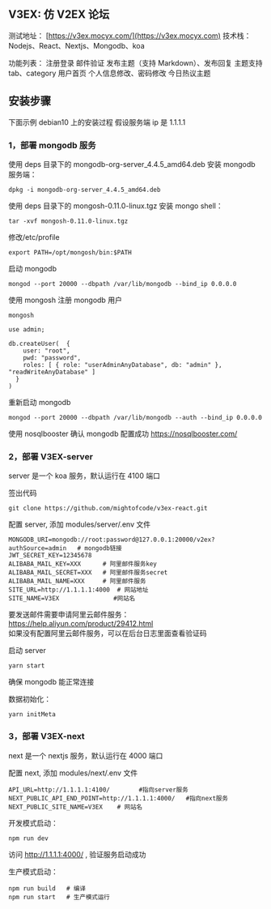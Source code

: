 ## V3EX: 仿 V2EX 论坛

测试地址： [https://v3ex.mocyx.com/](https://v3ex.mocyx.com)
技术栈：
Nodejs、React、Nextjs、Mongodb、koa

功能列表：
注册登录
邮件验证
发布主题（支持 Markdown）、发布回复
主题支持 tab、category
用户首页
个人信息修改、密码修改
今日热议主题

## 安装步骤

下面示例 debian10 上的安装过程
假设服务端 ip 是 1.1.1.1

### 1，部署 mongodb 服务

使用 deps 目录下的 mongodb-org-server_4.4.5_amd64.deb 安装 mongodb 服务端：

```
dpkg -i mongodb-org-server_4.4.5_amd64.deb
```

使用 deps 目录下的 mongosh-0.11.0-linux.tgz 安装 mongo shell：

```
tar -xvf mongosh-0.11.0-linux.tgz
```

修改/etc/profile

```
export PATH=/opt/mongosh/bin:$PATH
```

启动 mongodb

```
mongod --port 20000 --dbpath /var/lib/mongodb --bind_ip 0.0.0.0
```

使用 mongosh 注册 mongodb 用户

```
mongosh

use admin;

db.createUser(  {
    user: "root",
    pwd: "password",
    roles: [ { role: "userAdminAnyDatabase", db: "admin" }, "readWriteAnyDatabase" ]
  }
)
```

重新启动 mongodb

```
mongod --port 20000 --dbpath /var/lib/mongodb --auth --bind_ip 0.0.0.0
```

使用 nosqlbooster 确认 mongodb 配置成功 https://nosqlbooster.com/

### 2，部署 V3EX-server

server 是一个 koa 服务，默认运行在 4100 端口

签出代码

```
git clone https://github.com/mightofcode/v3ex-react.git
```

配置 server, 添加 modules/server/.env 文件

```
MONGODB_URI=mongodb://root:password@127.0.0.1:20000/v2ex?authSource=admin   # mongodb链接
JWT_SECRET_KEY=12345678
ALIBABA_MAIL_KEY=XXX      # 阿里邮件服务key
ALIBABA_MAIL_SECRET=XXX   # 阿里邮件服务secret
ALIBABA_MAIL_NAME=XXX     # 阿里邮件服务
SITE_URL=http://1.1.1.1:4000  # 网站地址
SITE_NAME=V3EX               #网站名
```

要发送邮件需要申请阿里云邮件服务：https://help.aliyun.com/product/29412.html  
如果没有配置阿里云邮件服务，可以在后台日志里面查看验证码

启动 server

```
yarn start
```

确保 mongodb 能正常连接

数据初始化：

```
yarn initMeta
```

### 3，部署 V3EX-next

next 是一个 nextjs 服务，默认运行在 4000 端口

配置 next, 添加 modules/next/.env 文件

```
API_URL=http://1.1.1.1:4100/        #指向server服务
NEXT_PUBLIC_API_END_POINT=http://1.1.1.1:4000/   #指向next服务
NEXT_PUBLIC_SITE_NAME=V3EX    # 网站名
```

开发模式启动：

```
npm run dev
```

访问 http://1.1.1.1:4000/ , 验证服务启动成功

生产模式启动：

```
npm run build   # 编译
npm run start   # 生产模式运行
```
